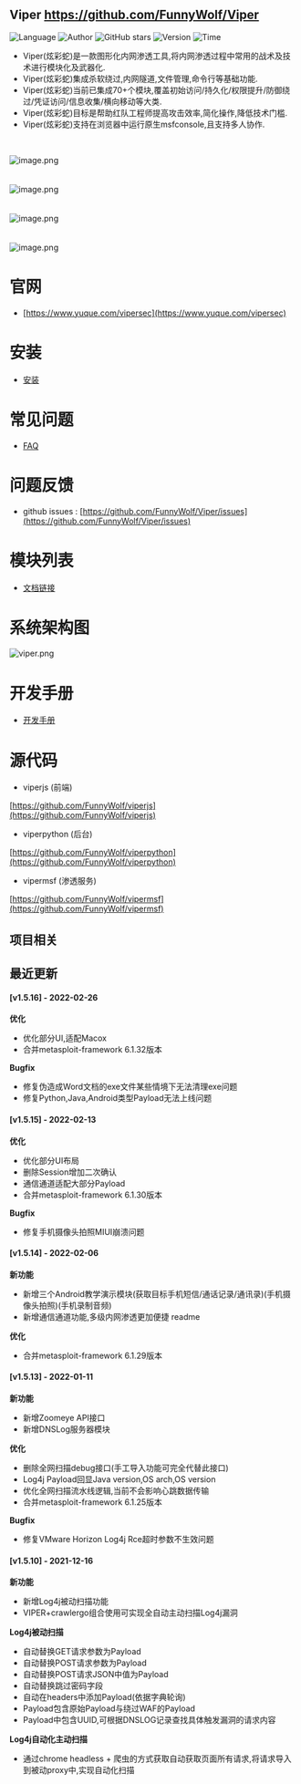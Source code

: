 ## Viper <https://github.com/FunnyWolf/Viper>
<!--auto_detail_badge_begin_0b490ffb61b26b45de3ea5d7dd8a582e-->
![Language](https://img.shields.io/badge/Language-JS/Python-blue)
![Author](https://img.shields.io/badge/Author-FunnyWolf-orange)
![GitHub stars](https://img.shields.io/github/stars/FunnyWolf/Viper.svg?style=flat&logo=github)
![Version](https://img.shields.io/badge/Version-V1.5.16-red)
![Time](https://img.shields.io/badge/Join-20210323-green)
<!--auto_detail_badge_end_fef74f2d7ea73fcc43ff78e05b1e7451-->


- Viper(炫彩蛇)是一款图形化内网渗透工具,将内网渗透过程中常用的战术及技术进行模块化及武器化.
- Viper(炫彩蛇)集成杀软绕过,内网隧道,文件管理,命令行等基础功能.
- Viper(炫彩蛇)当前已集成70+个模块,覆盖初始访问/持久化/权限提升/防御绕过/凭证访问/信息收集/横向移动等大类.
- Viper(炫彩蛇)目标是帮助红队工程师提高攻击效率,简化操作,降低技术门槛.
- Viper(炫彩蛇)支持在浏览器中运行原生msfconsole,且支持多人协作.

<br>

![image.png](https://cdn.nlark.com/yuque/0/2021/png/159259/1631687579184-a2603220-9009-4240-9709-76b503fe8174.png?x-oss-process=image%2Fresize%2Cw_1504%2Climit_0)
<br>
<br>
<br>
![image.png](https://cdn.nlark.com/yuque/0/2021/png/159259/1628573079014-871d0573-ef2a-4267-974b-1026d6ed2466.png?x-oss-process=image%2Fresize%2Cw_1504%2Climit_0)
<br>
<br>
<br>
![image.png](https://cdn.nlark.com/yuque/0/2020/png/159259/1609217703998-8bebe969-7a26-4f75-b2cb-6dca34a39951.png#align=left&display=inline&height=511&margin=%5Bobject%20Object%5D&name=image.png&originHeight=1022&originWidth=2028&size=191127&status=done&style=none&width=1014)
<br>
<br>
<br>
![image.png](https://cdn.nlark.com/yuque/0/2020/png/159259/1609217723155-f57417f1-2229-4386-888a-c8608449643c.png#align=left&display=inline&height=511&margin=%5Bobject%20Object%5D&name=image.png&originHeight=1022&originWidth=2028&size=296317&status=done&style=none&width=1014)
<br>

# 官网

- [https://www.yuque.com/vipersec](https://www.yuque.com/vipersec)

# 安装

- [安装](https://www.yuque.com/vipersec/help/olg1ua)

# 常见问题

- [FAQ](https://www.yuque.com/vipersec/faq)

# 问题反馈

- github issues : [https://github.com/FunnyWolf/Viper/issues](https://github.com/FunnyWolf/Viper/issues)

# 模块列表

- [文档链接](https://www.yuque.com/vipersec/module)

# 系统架构图
![viper.png](https://cdn.nlark.com/yuque/0/2021/png/159259/1627364231093-768d3b07-e044-4a2d-a3fa-e9ebd92a0828.png)

# 开发手册

- [开发手册](https://www.yuque.com/vipersec/code)

# 源代码

- viperjs (前端)

[https://github.com/FunnyWolf/viperjs](https://github.com/FunnyWolf/viperjs)

- viperpython (后台)

[https://github.com/FunnyWolf/viperpython](https://github.com/FunnyWolf/viperpython)

- vipermsf (渗透服务)

[https://github.com/FunnyWolf/vipermsf](https://github.com/FunnyWolf/vipermsf)

<!--auto_detail_active_begin_e1c6fb434b6f0baf6912c7a1934f772b-->
## 项目相关


## 最近更新

#### [v1.5.16] - 2022-02-26

**优化**  
- 优化部分UI,适配Macox  
- 合并metasploit-framework 6.1.32版本  

**Bugfix**  
- 修复伪造成Word文档的exe文件某些情境下无法清理exe问题  
- 修复Python,Java,Android类型Payload无法上线问题

#### [v1.5.15] - 2022-02-13

**优化**  
- 优化部分UI布局  
- 删除Session增加二次确认  
- 通信通道适配大部分Payload  
- 合并metasploit-framework 6.1.30版本  

**Bugfix**  
- 修复手机摄像头拍照MIUI崩溃问题

#### [v1.5.14] - 2022-02-06

**新功能**  
- 新增三个Android教学演示模块(获取目标手机短信/通话记录/通讯录)(手机摄像头拍照)(手机录制音频)  
- 新增通信通道功能,多级内网渗透更加便捷 readme  

**优化**  
- 合并metasploit-framework 6.1.29版本

#### [v1.5.13] - 2022-01-11

**新功能**  
- 新增Zoomeye API接口
- 新增DNSLog服务器模块

**优化**  
- 删除全网扫描debug接口(手工导入功能可完全代替此接口)
- Log4j Payload回显Java version,OS arch,OS version
- 优化全网扫描流水线逻辑,当前不会影响心跳数据传输
- 合并metasploit-framework 6.1.25版本

**Bugfix**  
- 修复VMware Horizon Log4j Rce超时参数不生效问题

#### [v1.5.10] - 2021-12-16

**新功能**  
- 新增Log4j被动扫描功能  
- VIPER+crawlergo组合使用可实现全自动主动扫描Log4j漏洞  

**Log4j被动扫描**  
- 自动替换GET请求参数为Payload  
- 自动替换POST请求参数为Payload  
- 自动替换POST请求JSON中值为Payload  
- 自动替换跳过密码字段  
- 自动在headers中添加Payload(依据字典轮询)  
- Payload包含原始Payload与绕过WAF的Payload  
- Payload中包含UUID,可根据DNSLOG记录查找具体触发漏洞的请求内容  

**Log4j自动化主动扫描**  
- 通过chrome headless + 爬虫的方式获取自动获取页面所有请求,将请求导入到被动proxy中,实现自动化扫描

<!--auto_detail_active_end_f9cf7911015e9913b7e691a7a5878527-->
